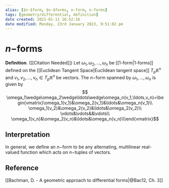 ```yaml
---
alias: [$n-$form, $n-$forms, n-form, n-forms]
tags: [geometry/differential, definition]
date created: 2021-01-11 16:52:16
date modified: Monday, 23rd January 2023, 9:51:02 pm
---
```


# $n-$forms

**Definition**. ([[Citation Needed]]) Let $\omega_1,\omega_2,\ldots,\omega_n$ be [[1-form|1-forms]] defined on the [[Euclidean Tangent Space|Euclidean tangent space]] $T_p\mathbb{R}^n$ and $v_1,v_2,\ldots,v_n\in T_p\mathbb{R}^n$ be vectors. The $n-$form spanned by $\omega_1,\ldots,\omega_n$ is given by
$$ \omega_1\wedge\omega_2\wedge\ldots\wedge\omega_n(v_1,\ldots,v_n)=\begin{vmatrix}\omega_1(v_1)&\omega_2(v_1)&\ldots&\omega_n(v_1)\\
\omega_1(v_2)&\omega_2(v_2)&\ldots&\omega_2(v_2)\\
\vdots&\vdots&&\vdots\\
\omega_1(v_n)&\omega_2(v_n)&\ldots&\omega_n(v_n)\\\end{vmatrix}$$

## Interpretation

 In general, we define an $n-$form to be any alternating, multilinear real-valued function which acts on $n-$tuples of vectors.

## Reference

[[Bachman, D. - A geometric approach to differential forms|@Bac12, Ch. 3]]

[//begin]: # "Autogenerated link references for markdown compatibility"
[1-form]: 1-form "1-form"
[//end]: # "Autogenerated link references"